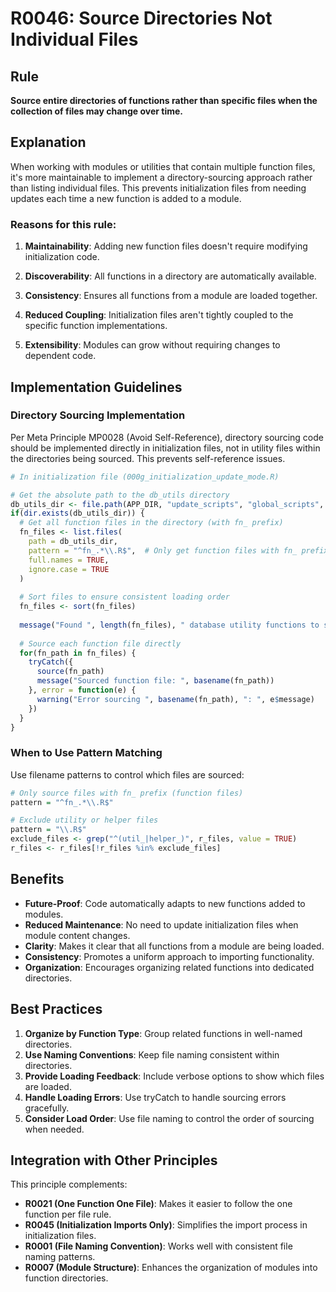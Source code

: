 # R0046: Source Directories Not Individual Files

## Rule

**Source entire directories of functions rather than specific files when the collection of files may change over time.**

## Explanation

When working with modules or utilities that contain multiple function files, it's more maintainable to implement a directory-sourcing approach rather than listing individual files. This prevents initialization files from needing updates each time a new function is added to a module.

### Reasons for this rule:

1. **Maintainability**: Adding new function files doesn't require modifying initialization code.

2. **Discoverability**: All functions in a directory are automatically available.

3. **Consistency**: Ensures all functions from a module are loaded together.

4. **Reduced Coupling**: Initialization files aren't tightly coupled to the specific function implementations.

5. **Extensibility**: Modules can grow without requiring changes to dependent code.

## Implementation Guidelines

### Directory Sourcing Implementation

Per Meta Principle MP0028 (Avoid Self-Reference), directory sourcing code should be implemented directly in initialization files, not in utility files within the directories being sourced. This prevents self-reference issues.

```r
# In initialization file (000g_initialization_update_mode.R)

# Get the absolute path to the db_utils directory
db_utils_dir <- file.path(APP_DIR, "update_scripts", "global_scripts", "02_db_utils")
if(dir.exists(db_utils_dir)) {
  # Get all function files in the directory (with fn_ prefix)
  fn_files <- list.files(
    path = db_utils_dir, 
    pattern = "^fn_.*\\.R$",  # Only get function files with fn_ prefix
    full.names = TRUE,
    ignore.case = TRUE
  )
  
  # Sort files to ensure consistent loading order
  fn_files <- sort(fn_files)
  
  message("Found ", length(fn_files), " database utility functions to source")
  
  # Source each function file directly
  for(fn_path in fn_files) {
    tryCatch({
      source(fn_path)
      message("Sourced function file: ", basename(fn_path))
    }, error = function(e) {
      warning("Error sourcing ", basename(fn_path), ": ", e$message)
    })
  }
}
```

### When to Use Pattern Matching

Use filename patterns to control which files are sourced:

```r
# Only source files with fn_ prefix (function files)
pattern = "^fn_.*\\.R$"

# Exclude utility or helper files
pattern = "\\.R$"
exclude_files <- grep("^(util_|helper_)", r_files, value = TRUE)
r_files <- r_files[!r_files %in% exclude_files]
```

## Benefits

- **Future-Proof**: Code automatically adapts to new functions added to modules.
- **Reduced Maintenance**: No need to update initialization files when module content changes.
- **Clarity**: Makes it clear that all functions from a module are being loaded.
- **Consistency**: Promotes a uniform approach to importing functionality.
- **Organization**: Encourages organizing related functions into dedicated directories.

## Best Practices

1. **Organize by Function Type**: Group related functions in well-named directories.
2. **Use Naming Conventions**: Keep file naming consistent within directories.
3. **Provide Loading Feedback**: Include verbose options to show which files are loaded.
4. **Handle Loading Errors**: Use tryCatch to handle sourcing errors gracefully.
5. **Consider Load Order**: Use file naming to control the order of sourcing when needed.

## Integration with Other Principles

This principle complements:

- **R0021 (One Function One File)**: Makes it easier to follow the one function per file rule.
- **R0045 (Initialization Imports Only)**: Simplifies the import process in initialization files.
- **R0001 (File Naming Convention)**: Works well with consistent file naming patterns.
- **R0007 (Module Structure)**: Enhances the organization of modules into function directories.
